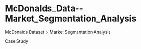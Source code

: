 # McDonalds_Data--Market_Segmentation_Analysis
McDonalds Dataset :- Market Segmentation Analysis
 
 Case Study
